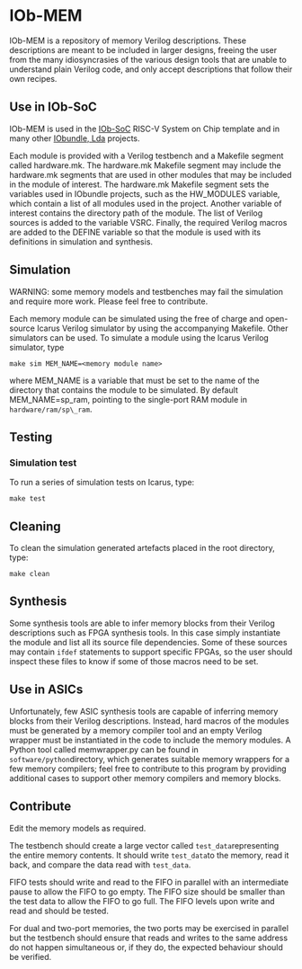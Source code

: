 # IOb-MEM

IOb-MEM is a repository of memory Verilog descriptions. These descriptions are
meant to be included in larger designs, freeing the user from the many
idiosyncrasies of the various design tools that are unable to understand plain
Verilog code, and only accept descriptions that follow their own recipes.

## Use in IOb-SoC

IOb-MEM is used in the [IOb-SoC](https://github.com/IObundle/iob-soc) RISC-V
System on Chip template and in many other [IObundle, Lda](https://iobundle.com)
projects.

Each module is provided with a Verilog testbench and a Makefile segment called
hardware.mk. The hardware.mk Makefile segment may include the hardware.mk
segments that are used in other modules that may be included in the module of
interest. The hardware.mk Makefile segment sets the variables used in IObundle
projects, such as the HW_MODULES variable, which contain a list of all modules used
in the project. Another variable of interest contains the directory path of the
module. The list of Verilog sources is added to the variable VSRC. Finally, the
required Verilog macros are added to the DEFINE variable so that the module is
used with its definitions in simulation and synthesis.


## Simulation

WARNING: some memory models and testbenches may fail the simulation and require
more work. Please feel free to contribute.

Each memory module can be simulated using the free of charge and open-source
Icarus Verilog simulator by using the accompanying Makefile. Other simulators
can be used. To simulate a module using the Icarus Verilog simulator, type

```
make sim MEM_NAME=<memory module name>
```

where MEM\_NAME is a variable that must be set to the name of the directory that
contains the module to be simulated. By default MEM\_NAME=sp\_ram, pointing to
the single-port RAM module in `hardware/ram/sp\_ram`.


## Testing

### Simulation test

To run a series of simulation tests on Icarus, type:

```
make test
```

## Cleaning

To clean the simulation generated artefacts placed in the root directory, type:

```
make clean
```


## Synthesis

Some synthesis tools are able to infer memory blocks from their Verilog
descriptions such as FPGA synthesis tools. In this case simply instantiate the
module and list all its source file dependencies. Some of these sources may
contain `ifdef` statements to support specific FPGAs, so the user should inspect
these files to know if some of those macros need to be set.


## Use in ASICs

Unfortunately, few ASIC synthesis tools are capable of inferring memory blocks
from their Verilog descriptions. Instead, hard macros of the modules must be
generated by a memory compiler tool and an empty Verilog wrapper must be
instantiated in the code to include the memory modules. A Python tool called
memwrapper.py can be found in `software/python`directory, which generates
suitable memory wrappers for a few memory compilers; feel free to contribute to
this program by providing additional cases to support other memory compilers and
memory blocks.

## Contribute

Edit the memory models as required.

The testbench should create a large vector called `test_data`representing the
entire memory contents. It should write `test_data`to the memory, read it back,
and compare the data read with `test_data`.

FIFO tests should write and read to the FIFO in parallel with an intermediate
pause to allow the FIFO to go empty. The FIFO size should be smaller than the
test data to allow the FIFO to go full. The FIFO levels upon write and read and
should be tested.

For dual and two-port memories, the two ports may be exercised in parallel
but the testbench should ensure that reads and writes to the same address do not
happen simultaneous or, if they do, the expected behaviour should be verified. 
